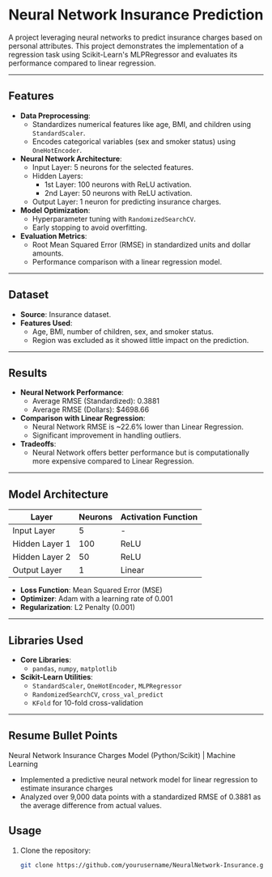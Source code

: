# Neural Network Insurance Prediction

A project leveraging neural networks to predict insurance charges based on personal attributes. This project demonstrates the implementation of a regression task using Scikit-Learn's MLPRegressor and evaluates its performance compared to linear regression.

---

## Features
- **Data Preprocessing**:
  - Standardizes numerical features like age, BMI, and children using `StandardScaler`.
  - Encodes categorical variables (sex and smoker status) using `OneHotEncoder`.
- **Neural Network Architecture**:
  - Input Layer: 5 neurons for the selected features.
  - Hidden Layers:
    - 1st Layer: 100 neurons with ReLU activation.
    - 2nd Layer: 50 neurons with ReLU activation.
  - Output Layer: 1 neuron for predicting insurance charges.
- **Model Optimization**:
  - Hyperparameter tuning with `RandomizedSearchCV`.
  - Early stopping to avoid overfitting.
- **Evaluation Metrics**:
  - Root Mean Squared Error (RMSE) in standardized units and dollar amounts.
  - Performance comparison with a linear regression model.

---

## Dataset
- **Source**: Insurance dataset.
- **Features Used**:
  - Age, BMI, number of children, sex, and smoker status.
  - Region was excluded as it showed little impact on the prediction.

---

## Results
- **Neural Network Performance**:
  - Average RMSE (Standardized): 0.3881
  - Average RMSE (Dollars): $4698.66
- **Comparison with Linear Regression**:
  - Neural Network RMSE is ~22.6% lower than Linear Regression.
  - Significant improvement in handling outliers.
- **Tradeoffs**:
  - Neural Network offers better performance but is computationally more expensive compared to Linear Regression.

---

## Model Architecture
| Layer         | Neurons | Activation Function |
|---------------|---------|----------------------|
| Input Layer   | 5       | -                    |
| Hidden Layer 1| 100     | ReLU                |
| Hidden Layer 2| 50      | ReLU                |
| Output Layer  | 1       | Linear              |

- **Loss Function**: Mean Squared Error (MSE)
- **Optimizer**: Adam with a learning rate of 0.001
- **Regularization**: L2 Penalty (0.001)

---

## Libraries Used
- **Core Libraries**:
  - `pandas`, `numpy`, `matplotlib`
- **Scikit-Learn Utilities**:
  - `StandardScaler`, `OneHotEncoder`, `MLPRegressor`
  - `RandomizedSearchCV`, `cross_val_predict`
  - `KFold` for 10-fold cross-validation

---

## Resume Bullet Points
Neural Network Insurance Charges Model (Python/Scikit) | Machine Learning    

* Implemented a predictive neural network model for linear regression to estimate insurance charges 
* Analyzed over 9,000 data points with a standardized RMSE of 0.3881 as the average difference from actual values.


## Usage
1. Clone the repository:
   ```bash
   git clone https://github.com/yourusername/NeuralNetwork-Insurance.git
